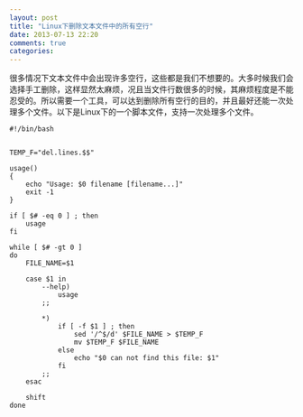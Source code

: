 ```yaml
---
layout: post
title: "Linux下删除文本文件中的所有空行"
date: 2013-07-13 22:20
comments: true
categories: 
---
```


很多情况下文本文件中会出现许多空行，这些都是我们不想要的。大多时候我们会选择手工删除，这样显然太麻烦，况且当文件行数很多的时候，其麻烦程度是不能忍受的。所以需要一个工具，可以达到删除所有空行的目的，并且最好还能一次处理多个文件。以下是Linux下的一个脚本文件，支持一次处理多个文件。

```
#!/bin/bash


TEMP_F="del.lines.$$"

usage()
{
	echo "Usage: $0 filename [filename...]"
	exit -1
}

if [ $# -eq 0 ] ; then
	usage
fi

while [ $# -gt 0 ]
do
	FILE_NAME=$1

	case $1 in 
		--help)
			usage
		;;

		*)
			if [ -f $1 ] ; then
				sed '/^$/d' $FILE_NAME > $TEMP_F
				mv $TEMP_F $FILE_NAME
			else
				echo "$0 can not find this file: $1"
			fi		
		;;
	esac

	shift
done
```
<!--more-->